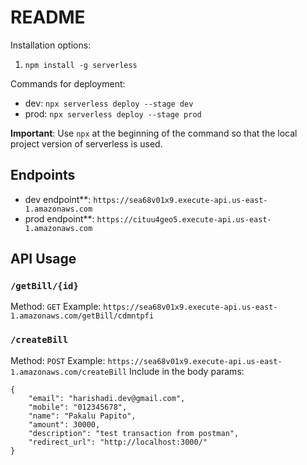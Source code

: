 # README

Installation options: 
1. `npm install -g serverless`

Commands for deployment:
- dev: `npx serverless deploy --stage dev`
- prod: `npx serverless deploy --stage prod`

**Important**: 
Use `npx` at the beginning of the command so that the local project version of serverless is used.

## Endpoints
- dev endpoint**: `https://sea68v01x9.execute-api.us-east-1.amazonaws.com`
- prod endpoint**: `https://cituu4geo5.execute-api.us-east-1.amazonaws.com`

## API Usage

### `/getBill/{id}`
Method: `GET`
Example: 
`https://sea68v01x9.execute-api.us-east-1.amazonaws.com/getBill/cdmntpfi`

### `/createBill`
Method: `POST`
Example: `https://sea68v01x9.execute-api.us-east-1.amazonaws.com/createBill`
Include in the body params:
```
{
	"email": "harishadi.dev@gmail.com",
	"mobile": "012345678",
	"name": "Pakalu Papito",
	"amount": 30000,
	"description": "test transaction from postman",
	"redirect_url": "http://localhost:3000/"
}
```

